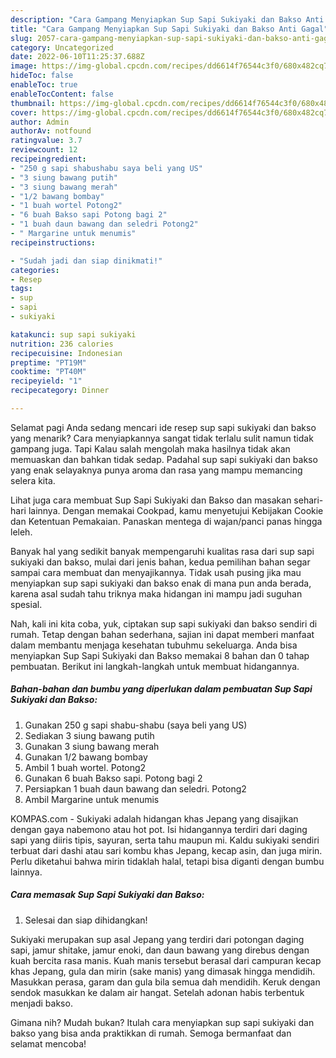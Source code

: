 ```yaml
---
description: "Cara Gampang Menyiapkan Sup Sapi Sukiyaki dan Bakso Anti Gagal"
title: "Cara Gampang Menyiapkan Sup Sapi Sukiyaki dan Bakso Anti Gagal"
slug: 2057-cara-gampang-menyiapkan-sup-sapi-sukiyaki-dan-bakso-anti-gagal
category: Uncategorized
date: 2022-06-10T11:25:37.688Z
image: https://img-global.cpcdn.com/recipes/dd6614f76544c3f0/680x482cq70/sup-sapi-sukiyaki-dan-bakso-foto-resep-utama.jpg
hideToc: false
enableToc: true
enableTocContent: false
thumbnail: https://img-global.cpcdn.com/recipes/dd6614f76544c3f0/680x482cq70/sup-sapi-sukiyaki-dan-bakso-foto-resep-utama.jpg
cover: https://img-global.cpcdn.com/recipes/dd6614f76544c3f0/680x482cq70/sup-sapi-sukiyaki-dan-bakso-foto-resep-utama.jpg
author: Admin
authorAv: notfound
ratingvalue: 3.7
reviewcount: 12
recipeingredient:
- "250 g sapi shabushabu saya beli yang US"
- "3 siung bawang putih"
- "3 siung bawang merah"
- "1/2 bawang bombay"
- "1 buah wortel Potong2"
- "6 buah Bakso sapi Potong bagi 2"
- "1 buah daun bawang dan seledri Potong2"
- " Margarine untuk menumis"
recipeinstructions:

- "Sudah jadi dan siap dinikmati!"
categories:
- Resep
tags:
- sup
- sapi
- sukiyaki

katakunci: sup sapi sukiyaki 
nutrition: 236 calories
recipecuisine: Indonesian
preptime: "PT19M"
cooktime: "PT40M"
recipeyield: "1"
recipecategory: Dinner

---
```



Selamat pagi Anda sedang mencari ide resep sup sapi sukiyaki dan bakso yang menarik? Cara menyiapkannya sangat tidak terlalu sulit namun tidak gampang juga. Tapi Kalau salah mengolah maka hasilnya tidak akan memuaskan dan bahkan tidak sedap. Padahal sup sapi sukiyaki dan bakso yang enak selayaknya punya aroma dan rasa yang mampu memancing selera kita.


Lihat juga cara membuat Sup Sapi Sukiyaki dan Bakso dan masakan sehari-hari lainnya. Dengan memakai Cookpad, kamu menyetujui Kebijakan Cookie dan Ketentuan Pemakaian. Panaskan mentega di wajan/panci panas hingga leleh.

Banyak hal yang sedikit banyak mempengaruhi kualitas rasa dari sup sapi sukiyaki dan bakso, mulai dari jenis bahan, kedua pemilihan bahan segar sampai cara membuat dan menyajikannya. Tidak usah pusing jika mau menyiapkan sup sapi sukiyaki dan bakso enak di mana pun anda berada, karena asal sudah tahu triknya maka hidangan ini mampu jadi suguhan spesial.


Nah, kali ini kita coba, yuk, ciptakan sup sapi sukiyaki dan bakso sendiri di rumah. Tetap dengan bahan sederhana, sajian ini dapat memberi manfaat dalam membantu menjaga kesehatan tubuhmu sekeluarga. Anda bisa menyiapkan Sup Sapi Sukiyaki dan Bakso memakai 8 bahan dan 0 tahap pembuatan. Berikut ini langkah-langkah untuk membuat hidangannya.

<!--inarticleads1-->

##### Bahan-bahan dan bumbu yang diperlukan dalam pembuatan Sup Sapi Sukiyaki dan Bakso:

1. Gunakan 250 g sapi shabu-shabu (saya beli yang US)
1. Sediakan 3 siung bawang putih
1. Gunakan 3 siung bawang merah
1. Gunakan 1/2 bawang bombay
1. Ambil 1 buah wortel. Potong2
1. Gunakan 6 buah Bakso sapi. Potong bagi 2
1. Persiapkan 1 buah daun bawang dan seledri. Potong2
1. Ambil  Margarine untuk menumis


KOMPAS.com - Sukiyaki adalah hidangan khas Jepang yang disajikan dengan gaya nabemono atau hot pot. Isi hidangannya terdiri dari daging sapi yang diiris tipis, sayuran, serta tahu maupun mi. Kaldu sukiyaki sendiri terbuat dari dashi atau sari kombu khas Jepang, kecap asin, dan juga mirin. Perlu diketahui bahwa mirin tidaklah halal, tetapi bisa diganti dengan bumbu lainnya. 

<!--inarticleads2-->

##### Cara memasak Sup Sapi Sukiyaki dan Bakso:


1. Selesai dan siap dihidangkan!

Sukiyaki merupakan sup asal Jepang yang terdiri dari potongan daging sapi, jamur shitake, jamur enoki, dan daun bawang yang direbus dengan kuah bercita rasa manis. Kuah manis tersebut berasal dari campuran kecap khas Jepang, gula dan mirin (sake manis) yang dimasak hingga mendidih. Masukkan perasa, garam dan gula bila semua dah mendidih. Keruk dengan sendok masukkan ke dalam air hangat. Setelah adonan habis terbentuk menjadi bakso. 

Gimana nih? Mudah bukan? Itulah cara menyiapkan sup sapi sukiyaki dan bakso yang bisa anda praktikkan di rumah. Semoga bermanfaat dan selamat mencoba!
